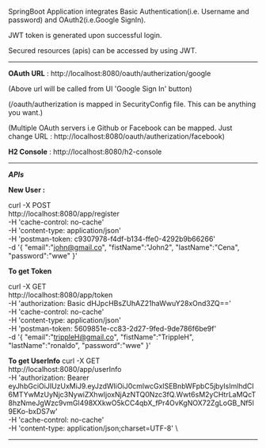 
SpringBoot Application integrates Basic Authentication(i.e. Username and password)
 and OAuth2(i.e.Google SignIn).
 
JWT token is generated upon successful login. 

Secured resources (apis) can be accessed by using JWT. 

----------

**OAuth URL** : http://localhost:8080/oauth/autherization/google

(Above url will be called from UI 'Google Sign In' button)

(/oauth/autherization is mapped in SecurityConfig file. This can be anything you want.)

(Multiple OAuth servers i.e Github or Facebook can be mapped. Just change URL : http://localhost:8080/oauth/autherization/facebook)


**H2 Console** : http://localhost:8080/h2-console

-----------

**_APIs_**

**New User :**

curl -X POST \
  http://localhost:8080/app/register \
  -H 'cache-control: no-cache' \
  -H 'content-type: application/json' \
  -H 'postman-token: c9307978-f4df-b134-ffe0-4292b9b66266' \
  -d '{
	"email":"john@gmail.co",
	"fistName":"John2",
	"lastName":"Cena",
	"password":"wwe"
}'

**To get Token**

curl -X GET \
  http://localhost:8080/app/token \
  -H 'authorization: Basic dHJpcHBsZUhAZ21haWwuY28xOnd3ZQ==' \
  -H 'cache-control: no-cache' \
  -H 'content-type: application/json' \
  -H 'postman-token: 5609851e-cc83-2d27-9fed-9de786f6be9f' \
  -d '{
	"email":"trippleH@gmail.co",
	"fistName":"TrippleH",
	"lastName":"ronaldo",
	"password":"wwe"
}'

**To get UserInfo**
curl -X GET \
  http://localhost:8080/app/userInfo \
  -H 'authorization: Bearer eyJhbGciOiJIUzUxMiJ9.eyJzdWIiOiJ0cmlwcGxlSEBnbWFpbC5jbyIsImlhdCI6MTYwMzUyNjc3NywiZXhwIjoxNjAzNTQ0Nzc3fQ.Wwt6sM2yCHtrLaMQcT8hzNmeJgWzc9vmGl498XXkwO5kCC4qbX_fPr4OvKgNOX72ZgLoGB_Nf5l9EKo-bxDS7w' \
  -H 'cache-control: no-cache' \
  -H 'content-type: application/json;charset=UTF-8' \ 
  
-----------------
